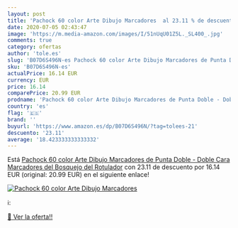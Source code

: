 ```yaml
---
layout: post
title: 'Pachock 60 color Arte Dibujo Marcadores  al 23.11 % de descuento'
date: 2020-07-05 02:43:47
image: 'https://m.media-amazon.com/images/I/51nUqU01Z5L._SL400_.jpg'
comments: true
category: ofertas
author: 'tole.es'
slug: 'B07D6S496N-es Pachock 60 color Arte Dibujo Marcadores de Punta Doble -...'
sku: 'B07D6S496N-es'
actualPrice: 16.14 EUR
currency: EUR
price: 16.14
comparePrice: 20.99 EUR
prodname: 'Pachock 60 color Arte Dibujo Marcadores de Punta Doble - Doble Cara Marcadores del Bosquejo del Rotulador'
country: 'es'
flag: '🇪🇸'
brand: ''
buyurl: 'https://www.amazon.es/dp/B07D6S496N/?tag=tolees-21'
descuento: '23.11'
average: '18.423333333333332'
---
```


Está [Pachock 60 color Arte Dibujo Marcadores de Punta Doble - Doble Cara Marcadores del Bosquejo del Rotulador](https://www.amazon.es/dp/B07D6S496N/?tag=tolees-21) con 23.11 de descuento por 16.14 EUR (original: 20.99 EUR) en el siguiente enlace!

[![Pachock 60 color Arte Dibujo Marcadores ](https://m.media-amazon.com/images/I/51nUqU01Z5L._SL400_.jpg)](https://www.amazon.es/dp/B07D6S496N/?tag=tolees-21)

ℹ️:


[🛒 Ver la oferta!!](https://www.amazon.es/dp/B07D6S496N/?tag=tolees-21)
